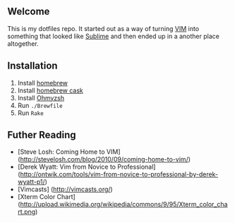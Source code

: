 ## Welcome
This is my dotfiles repo. It started out as a way of turning [VIM](http://www.vim.org/) into 
something that looked like [Sublime](http://www.sublimetext.com/) and then ended up in a another 
place altogether.

## Installation

1. Install [homebrew](http://brew.sh)
2. Install [homebrew cask](http://caskroom.io)
3. Install [Ohmyzsh](http://ohmyz.sh)
4. Run `./Brewfile`
5. Run `Rake`

## Futher Reading
* [Steve Losh: Coming Home to VIM] (http://stevelosh.com/blog/2010/09/coming-home-to-vim/)
* [Derek Wyatt: Vim from Novice to Professional] (http://ontwik.com/tools/vim-from-novice-to-professional-by-derek-wyatt-p1/)
* [Vimcasts] (http://vimcasts.org/)
* [Xterm Color Chart] (http://upload.wikimedia.org/wikipedia/commons/9/95/Xterm_color_chart.png)
